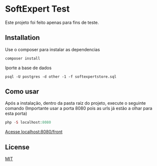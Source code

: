 # SoftExpert Test
Este projeto foi feito apenas para fins de teste.

## Installation
Use o composer para instalar as dependencias

```bash
composer install
```

Iporte a base de dados
```psql
psql -U postgres -d other -1 -f softexpertstore.sql
```

## Como usar
Após a instalação, dentro da pasta raíz do projeto, execute o seguinte comando (Importante usar a porta 8080 pois as urls já estão a olhar para esta porta)

``` php
php -S localhost:8080
```
<a href="http:/localhost:8080/front" target="_blank">Acesse localhost:8080/front</a>

## License
[MIT](https://choosealicense.com/licenses/mit/)

